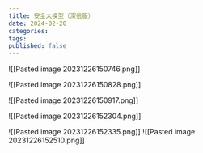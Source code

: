 ```yaml
---
title: 安全大模型（深信服）
date: 2024-02-20
categories: 
tags: 
published: false
---
```




![[Pasted image 20231226150746.png]]


![[Pasted image 20231226150828.png]]

![[Pasted image 20231226150917.png]]

![[Pasted image 20231226152304.png]]

![[Pasted image 20231226152335.png]]
![[Pasted image 20231226152510.png]]




























